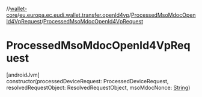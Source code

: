 //[wallet-core](../../../index.md)/[eu.europa.ec.eudi.wallet.transfer.openId4vp](../index.md)/[ProcessedMsoMdocOpenId4VpRequest](index.md)/[ProcessedMsoMdocOpenId4VpRequest](-processed-mso-mdoc-open-id4-vp-request.md)

# ProcessedMsoMdocOpenId4VpRequest

[androidJvm]\
constructor(processedDeviceRequest: ProcessedDeviceRequest, resolvedRequestObject:
ResolvedRequestObject,
msoMdocNonce: [String](https://kotlinlang.org/api/latest/jvm/stdlib/kotlin/-string/index.html))
